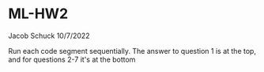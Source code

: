 # ML-HW2
Jacob Schuck
10/7/2022

Run each code segment sequentially. The answer to question 1 is at the top, and for questions 2-7 it's at the bottom
